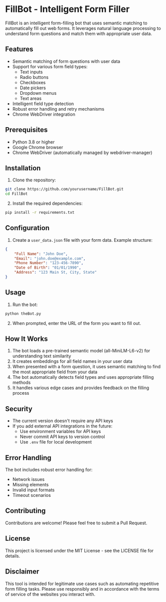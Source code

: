 # FillBot - Intelligent Form Filler

FillBot is an intelligent form-filling bot that uses semantic matching to automatically fill out web forms. It leverages natural language processing to understand form questions and match them with appropriate user data.

## Features

- Semantic matching of form questions with user data
- Support for various form field types:
  - Text inputs
  - Radio buttons
  - Checkboxes
  - Date pickers
  - Dropdown menus
  - Text areas
- Intelligent field type detection
- Robust error handling and retry mechanisms
- Chrome WebDriver integration

## Prerequisites

- Python 3.8 or higher
- Google Chrome browser
- Chrome WebDriver (automatically managed by webdriver-manager)

## Installation

1. Clone the repository:
```bash
git clone https://github.com/yourusername/FillBot.git
cd FillBot
```

2. Install the required dependencies:
```bash
pip install -r requirements.txt
```

## Configuration

1. Create a `user_data.json` file with your form data. Example structure:
```json
{
    "Full Name": "John Doe",
    "Email": "john.doe@example.com",
    "Phone Number": "123-456-7890",
    "Date of Birth": "01/01/1990",
    "Address": "123 Main St, City, State"
}
```

## Usage

1. Run the bot:
```bash
python theBot.py
```

2. When prompted, enter the URL of the form you want to fill out.

## How It Works

1. The bot loads a pre-trained semantic model (all-MiniLM-L6-v2) for understanding text similarity
2. It creates embeddings for all field names in your user data
3. When presented with a form question, it uses semantic matching to find the most appropriate field from your data
4. The bot automatically detects field types and uses appropriate filling methods
5. It handles various edge cases and provides feedback on the filling process

## Security

- The current version doesn't require any API keys
- If you add external API integrations in the future:
  - Use environment variables for API keys
  - Never commit API keys to version control
  - Use `.env` file for local development

## Error Handling

The bot includes robust error handling for:
- Network issues
- Missing elements
- Invalid input formats
- Timeout scenarios

## Contributing

Contributions are welcome! Please feel free to submit a Pull Request.

## License

This project is licensed under the MIT License - see the LICENSE file for details.

## Disclaimer

This tool is intended for legitimate use cases such as automating repetitive form filling tasks. Please use responsibly and in accordance with the terms of service of the websites you interact with. 
